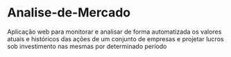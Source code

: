 # Analise-de-Mercado
Aplicação web para monitorar e analisar de forma automatizada os valores atuais e históricos das ações de um conjunto de empresas e projetar lucros sob investimento nas mesmas por determinado período

